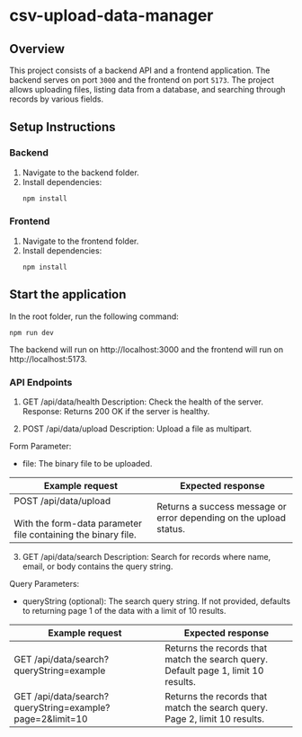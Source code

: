 # csv-upload-data-manager

## Overview

This project consists of a backend API and a frontend application. The backend serves on port `3000` and the frontend on port `5173`. The project allows uploading files, listing data from a database, and searching through records by various fields.

## Setup Instructions

### Backend

1. Navigate to the backend folder.
2. Install dependencies:
   ```bash
   npm install
   ```


### Frontend
1. Navigate to the frontend folder.
2. Install dependencies:
   ```
   npm install
   ```

## Start the application
In the root folder, run the following command:
   ```
   npm run dev
   ```
The backend will run on http://localhost:3000 and the frontend will run on http://localhost:5173.

### API Endpoints
1. GET /api/data/health
Description: Check the health of the server.
Response: Returns 200 OK if the server is healthy.

2. POST /api/data/upload
Description: Upload a file as multipart.

Form Parameter:
* file: The binary file to be uploaded.

| Example request       | Expected response       |
|----------------|----------------|
| POST /api/data/upload <br><br> With the form-data parameter file containing the binary file. | Returns a success message or error depending on the upload status. |

3. GET /api/data/search
Description: Search for records where name, email, or body contains the query string.

Query Parameters:

* queryString (optional): The search query string. If not provided, defaults to returning page 1 of the data with a limit of 10 results.

| Example request       | Expected response       |
|----------------|----------------|
| GET /api/data/search?queryString=example | Returns the records that match the search query. Default page 1, limit 10 results. |
| GET /api/data/search?queryString=example?page=2&limit=10 | Returns the records that match the search query. Page 2, limit 10 results. |
